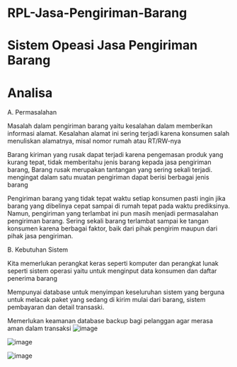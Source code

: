 # RPL-Jasa-Pengiriman-Barang
# Sistem Opeasi Jasa Pengiriman Barang
# Analisa

A. Permasalahan

Masalah dalam pengiriman barang yaitu kesalahan dalam memberikan informasi alamat. Kesalahan alamat ini sering terjadi karena konsumen salah menuliskan alamatnya, misal nomor rumah atau RT/RW-nya

Barang kiriman yang rusak dapat terjadi karena pengemasan produk yang kurang tepat, tidak memberitahu jenis barang kepada jasa pengiriman barang, Barang rusak merupakan tantangan yang sering sekali terjadi. mengingat dalam satu muatan pengiriman dapat berisi berbagai jenis barang

Pengiriman barang yang tidak tepat waktu setiap konsumen pasti ingin jika barang yang dibelinya cepat sampai di rumah tepat pada waktu prediksinya. Namun, pengiriman yang terlambat ini pun masih menjadi permasalahan pengiriman barang. Sering sekali barang terlambat sampai ke tangan konsumen karena berbagai faktor, baik dari pihak pengirim maupun dari pihak jasa pengiriman.

B. Kebutuhan Sistem

Kita memerlukan perangkat keras seperti komputer dan perangkat lunak seperti sistem operasi yaitu untuk menginput data konsumen dan daftar penerima barang 

Mempunyai database untuk menyimpan keseluruhan sistem yang berguna untuk melacak paket yang sedang di kirim mulai dari barang, sistem pembayaran dan detail transaski.

Memerlukan keamanan database backup bagi pelanggan agar merasa aman dalam transaksi
![image](https://github.com/AbiyanfarasDanuyasa/RPL-Jasa-Pengiriman-Barang/assets/115562487/061a855a-c0c3-408f-ae6d-f27a133fa4f1)

![image](https://github.com/AbiyanfarasDanuyasa/RPL-Jasa-Pengiriman-Barang/assets/115562487/ce1323d4-3b99-4ff1-abba-736a940adb87)

![image](https://github.com/AbiyanfarasDanuyasa/RPL-Jasa-Pengiriman-Barang/assets/115562487/62237a67-177f-4687-a80f-05fad5809974)


